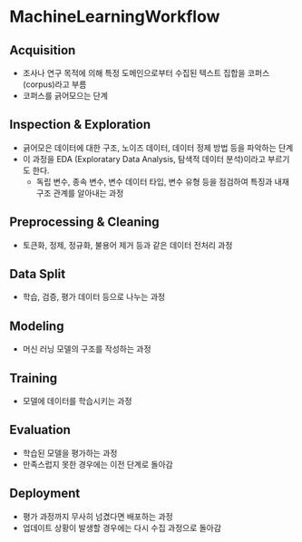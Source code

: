 # MachineLearningWorkflow

## Acquisition
- 조사나 연구 목적에 의해 특정 도메인으로부터 수집된 텍스트 집합을 코퍼스(corpus)라고 부름
- 코퍼스를 긁어모으는 단계

## Inspection & Exploration
- 긁어모은 데이터에 대한 구조, 노이즈 데이터, 데이터 정제 방법 등을 파악하는 단계
- 이 과정을 EDA (Exploratary Data Analysis, 탐색적 데이터 분석)이라고 부르기도 한다.
    * 독립 변수, 종속 변수, 변수 데이터 타입, 변수 유형 등을 점검하여 특징과 내재 구조 관계를 알아내는 과정

## Preprocessing & Cleaning
- 토큰화, 정제, 정규화, 불용어 제거 등과 같은 데이터 전처리 과정

## Data Split
- 학습, 검증, 평가 데이터 등으로 나누는 과정

## Modeling
- 머신 러닝 모델의 구조를 작성하는 과정

## Training
- 모델에 데이터를 학습시키는 과정

## Evaluation
- 학습된 모델을 평가하는 과정
- 만족스럽지 못한 경우에는 이전 단계로 돌아감

## Deployment
- 평가 과정까지 무사히 넘겼다면 배포하는 과정
- 업데이트 상황이 발생할 경우에는 다시 수집 과정으로 돌아감